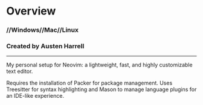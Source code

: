 # Overview
### //Windows//Mac//Linux

### Created by Austen Harrell
___

My personal setup for Neovim: a lightweight, fast, and highly customizable text editor.

Requires the installation of Packer for package management. Uses Treesitter for syntax highlighting and Mason to manage language plugins for an IDE-like experience.
